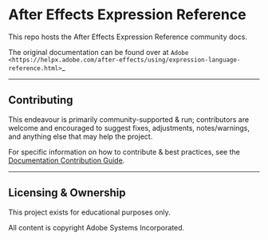 # After Effects Expression Reference

This repo hosts the After Effects Expression Reference community docs.

The original documentation can be found over at `Adobe <https://helpx.adobe.com/after-effects/using/expression-language-reference.html>`_

---

## Contributing

This endeavour is primarily community-supported & run; contributors are welcome and encouraged to suggest fixes, adjustments, notes/warnings, and anything else that may help the project.

For specific information on how to contribute & best practices, see the [Documentation Contribution Guide](https://docsforadobe.dev/contributing/contribution-guide/).

---

## Licensing & Ownership

This project exists for educational purposes only.

All content is copyright Adobe Systems Incorporated.
